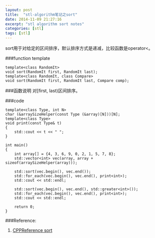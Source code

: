```yaml
---
layout: post
title:  "stl-algorithm笔记之sort"
date: 2014-11-09 21:27:16 
excerpt: "stl algorithm sort notes"
categories: [stl]
tags: [stl]
---
```


sort用于对给定的区间排序，默认排序方式是递减，比较函数是operator<。

###function template

```
template<class RandomIt>
void sort(RandomIt first, RandomIt last);
template<class RandomIt, class Compare>
void sort(RandomIt first, RandomIt last, Compare comp);

```


<!--more-->


###函数说明
对[first, last)区间排序。


###code

```
template<class Type, int N>
char (&arraySizeHelper(const Type (&array)[N]))[N];
template<class Type>
void print(const Type& t)
{
    std::cout << t << " ";
}

int main()
{
    int array[] = {4, 3, 6, 9, 0, 2, 1, 5, 7, 8};
    std::vector<int> vec(array, array + sizeof(arraySizeHelper(array)));

    std::sort(vec.begin(), vec.end());
    std::for_each(vec.begin(), vec.end(), print<int>);
    std::cout << std::endl;

    std::sort(vec.begin(), vec.end(), std::greater<int>());
    std::for_each(vec.begin(), vec.end(), print<int>);
    std::cout << std::endl;

    return 0;
}
```

###Reference:
1. [CPPReference sort](http://en.cppreference.com/w/cpp/algorithm/sort)

